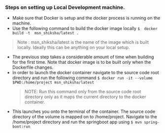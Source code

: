 ### Steps on setting up Local Development machine.


- Make sure that Docker is setup and the docker process is running on the machine.
- Use the following command to build the docker image locally 
	`$  docker build -t  msn_shiksha/latest .`
>Note : msn_shiksha/latest is the name of the image which is built locally. Ideally this can be anything on your local setup.
- The previous step takes a considerable amount of time when building for the first time. Note that docker image is to be built only when the Dockerfile changes.
- In order to launch the docker container navigate to the source code root directory and run the following command
	`$ docker run -it --volume $PWD:/home/project msn_shiksha/latest`
	>NOTE: Run this command only from the source code root directory only as it maps the current directory to the docker container.
- This launches you onto the terminal of the container. The source code directory of the volume is mapped on to /home/project. Navigate to the /home/project directory and run the springboot app using
 	`$ mvn spring-boot:run`
